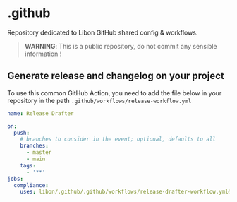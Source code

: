 # .github

Repository dedicated to Libon GitHub shared config & workflows.

> **WARNING**: This is a public repository, do not commit any sensible information ! 

## Generate release and changelog on your project

To use this common GitHub Action, you need to add the file below in your repository in the path
`.github/workflows/release-workflow.yml`

```yaml
name: Release Drafter

on:
  push:
    # branches to consider in the event; optional, defaults to all
    branches:
      - master
      - main
    tags:
      - '**'
jobs:
  compliance:
    uses: libon/.github/.github/workflows/release-drafter-workflow.yml@main
```